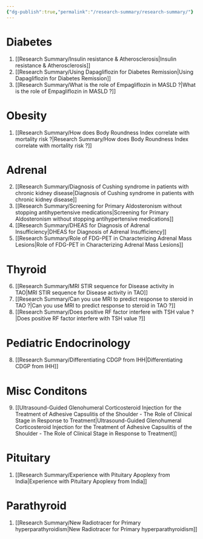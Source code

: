 ```yaml
---
{"dg-publish":true,"permalink":"/research-summary/research-summary/"}
---
```



# Diabetes

1. [[Research Summary/Insulin resistance & Atherosclerosis\|Insulin resistance & Atherosclerosis]]
2. [[Research Summary/Using Dapagliflozin for Diabetes Remission\|Using Dapagliflozin for Diabetes Remission]]
3. [[Research Summary/What is the role of Empagliflozin in MASLD ?\|What is the role of Empagliflozin in MASLD ?]]

# Obesity

1. [[Research Summary/How does Body Roundness Index correlate with mortality risk ?\|Research Summary/How does Body Roundness Index correlate with mortality risk ?]]

# Adrenal


2. [[Research Summary/Diagnosis of Cushing syndrome in patients with chronic kidney disease\|Diagnosis of Cushing syndrome in patients with chronic kidney disease]]
3. [[Research Summary/Screening for Primary Aldosteronism without stopping antihypertensive medications\|Screening for Primary Aldosteronism without stopping antihypertensive medications]]
4. [[Research Summary/DHEAS for Diagnosis of Adrenal Insufficiency\|DHEAS for Diagnosis of Adrenal Insufficiency]]
5. [[Research Summary/Role of FDG-PET in Characterizing Adrenal Mass Lesions\|Role of FDG-PET in Characterizing Adrenal Mass Lesions]]

# Thyroid 

6. [[Research Summary/MRI STIR sequence for Disease activity in TAO\|MRI STIR sequence for Disease activity in TAO]]
7. [[Research Summary/Can you use MRI to predict response to steroid in TAO ?\|Can you use MRI to predict response to steroid in TAO ?]]
8. [[Research Summary/Does positive RF factor interfere with TSH value ?\|Does positive RF factor interfere with TSH value ?]]

# Pediatric Endocrinology

8. [[Research Summary/Differentiating CDGP from IHH\|Differentiating CDGP from IHH]]

# Misc Conditons
9. [[Ultrasound-Guided Glenohumeral Corticosteroid Injection for the Treatment of Adhesive Capsulitis of the Shoulder - The Role of Clinical Stage in Response to Treatment\|Ultrasound-Guided Glenohumeral Corticosteroid Injection for the Treatment of Adhesive Capsulitis of the Shoulder - The Role of Clinical Stage in Response to Treatment]]

# Pituitary

1. [[Research Summary/Experience with Pituitary Apoplexy from India\|Experience with Pituitary Apoplexy from India]]

# Parathyroid

1. [[Research Summary/New Radiotracer for Primary hyperparathyroidism\|New Radiotracer for Primary hyperparathyroidism]]